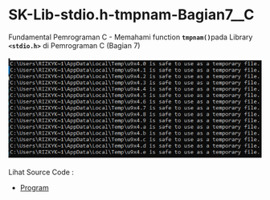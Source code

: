 # SK-Lib-stdio.h-tmpnam-Bagian7__C
Fundamental Pemrograman C - Memahami function <code><b>tmpnam()</b></code>pada Library <code><b>&lt;stdio.h></b></code> di Pemrograman C (Bagian 7)<br><br>
<img src="https://github.com/RizkyKhapidsyah/SK-Lib-stdio.h-tmpnam-Bagian7__C/blob/master/SK-Lib-stdio.h-tmpnam-Bagian7__C/result/001.PNG"><br><br>
Lihat Source Code : <br>
- <a href="https://github.com/RizkyKhapidsyah/SK-Lib-stdio.h-tmpnam-Bagian7__C/blob/master/SK-Lib-stdio.h-tmpnam-Bagian7__C/Source.c">Program</a>
